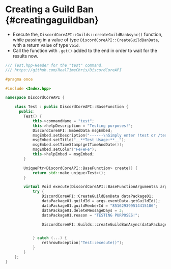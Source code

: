 Creating a Guild Ban {#creatingaguildban}
============
- Execute the, `DiscordCoreAPI::Guilds::createGuildBanAsync()` function, while passing in a value of type `DiscordCoreAPI::CreateGuildBanData`, with a return value of type `Void`.
- Call the function with `.get()` added to the end in order to wait for the results now.

```cpp
/// Test.hpp-Header for the "test" command.
/// https://github.com/RealTimeChris/DiscordCoreAPI

#pragma once

#include <Index.hpp>

namespace DiscordCoreAPI {

	class Test : public DiscordCoreAPI::BaseFunction {
	  public:
		Test() {
			this->commandName = "test";
			this->helpDescription = "Testing purposes!";
			DiscordCoreAPI::EmbedData msgEmbed;
			msgEmbed.setDescription("------\nSimply enter !test or /test!\n------");
			msgEmbed.setTitle("__**Test Usage:**__");
			msgEmbed.setTimeStamp(getTimeAndDate());
			msgEmbed.setColor("FeFeFe");
			this->helpEmbed = msgEmbed;
		}

		UniquePtr<DiscordCoreAPI::BaseFunction> create() {
			return std::make_unique<Test>();
		}

		virtual Void execute(DiscordCoreAPI::BaseFunctionArguments& args) {
			try {
				DiscordCoreAPI::CreateGuildBanData dataPackage01;
				dataPackage01.guildId = args.eventData.getGuildId();
				dataPackage01.guildMemberId = "851629399514415106";
				dataPackage01.deleteMessageDays = 3;
				dataPackage01.reason = "TESTING PURPOSES!";

				DiscordCoreAPI::Guilds::createGuildBanAsync(dataPackage01).get();


			} catch (...) {
				rethrowException("Test::execute()");
			}
		}
	};
}
```
